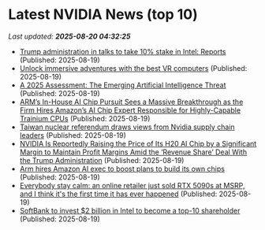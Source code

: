 # Latest NVIDIA News (top 10)
_Last updated: **2025-08-20 04:32:25**_

- [Trump administration in talks to take 10% stake in Intel: Reports](https://indianexpress.com/article/technology/trump-administration-in-talks-to-take-10-stake-in-intel-reports-10197779/) (Published: 2025-08-19)
- [Unlock immersive adventures with the best VR computers](https://www.bostonherald.com/2025/08/19/unlock-immersive-adventures-with-the-best-vr-computers/) (Published: 2025-08-19)
- [A 2025 Assessment: The Emerging Artificial Intelligence Threat](https://survivalblog.com/2025/08/19/assessing-the-emerging-artificial-intelligence-threat/) (Published: 2025-08-19)
- [ARM’s In-House AI Chip Pursuit Sees a Massive Breakthrough as the Firm Hires Amazon’s AI Chip Expert Responsible for Highly-Capable Trainium CPUs](https://wccftech.com/arm-in-house-ai-chip-pursuit-sees-a-massive-breakthrough-as-the-firm-hires-amazon-ai-chip-expert/) (Published: 2025-08-19)
- [Taiwan nuclear referendum draws views from Nvidia supply chain leaders](https://www.digitimes.com/news/a20250819VL205/taiwan-nuclear-nvidia-plant-security.html) (Published: 2025-08-19)
- [NVIDIA Is Reportedly Raising the Price of Its H20 AI Chip by a Significant Margin to Maintain Profit Margins Amid the ‘Revenue Share’ Deal With the Trump Administration](https://wccftech.com/nvidia-is-reportedly-raising-the-price-of-its-h20-ai-chip-by-a-significant-margin/) (Published: 2025-08-19)
- [Arm hires Amazon AI exec to boost plans to build its own chips](https://economictimes.indiatimes.com/tech/technology/arm-hires-amazon-ai-exec-to-boost-plans-to-build-its-own-chips/articleshow/123375744.cms) (Published: 2025-08-19)
- [Everybody stay calm: an online retailer just sold RTX 5090s at MSRP, and I think it's the first time it has ever happened](https://www.xda-developers.com/everybody-stay-calm-an-online-retailer-just-sold-rtx-5090s-at-msrp-and-i-think-its-the-first-time-it-has-ever-happened/) (Published: 2025-08-19)
- [SoftBank to invest $2 billion in Intel to become a top-10 shareholder](https://economictimes.indiatimes.com/tech/technology/softbank-to-invest-2-billion-in-intel-to-become-a-top-10-shareholder/articleshow/123375460.cms) (Published: 2025-08-19)
